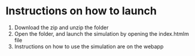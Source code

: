 # Instructions on how to launch

1. Download the zip and unzip the folder
2. Open the folder, and launch the simulation by opening the index.htmlm file
3. Instructions on how to use the simulation are on the webapp
